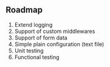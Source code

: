 ## Roadmap
1. Extend logging
2. Support of custom middlewares
3. Support of form data
4. Simple plain configuration (text file)
5. Unit testing
6. Functional testing
